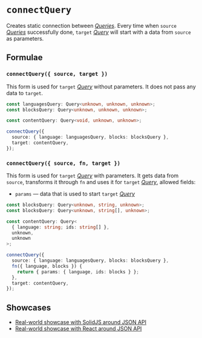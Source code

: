 # `connectQuery`

Creates static connection between [_Queries_](../primitives/query.md). Every time when `source` [_Queries_](../primitives/query.md) successfully done, `target` [_Query_](../primitives/query.md) will start with a data from `source` as parameters.

## Formulae

### `connectQuery({ source, target })`

This form is used for `target` [_Query_](../primitives/query.md) without parameters. It does not pass any data to `target`.

```ts
const languagesQuery: Query<unknown, unknown, unknown>;
const blocksQuery: Query<unknown, unknown, unknown>;

const contentQuery: Query<void, unknown, unknown>;

connectQuery({
  source: { language: languagesQuery, blocks: blocksQuery },
  target: contentQuery,
});
```

### `connectQuery({ source, fn, target })`

This form is used for `target` [_Query_](../primitives/query.md) with parameters. It gets data from `source`, transforms it through `fn` and uses it for `target` [_Query_](../primitives/query.md), allowed fields:

- `params` — data that is used to start `target` [_Query_](../primitives/query.md)

```ts
const blocksQuery: Query<unknown, string, unknown>;
const blocksQuery: Query<unknown, string[], unknown>;

const contentQuery: Query<
  { language: string; ids: string[] },
  unknown,
  unknown
>;

connectQuery({
  source: { language: languagesQuery, blocks: blocksQuery },
  fn({ language, blocks }) {
    return { params: { language, ids: blocks } };
  },
  target: contentQuery,
});
```

## Showcases

- [Real-world showcase with SolidJS around JSON API](https://github.com/igorkamyshev/farfetched/tree/master/apps/showcase/solid-real-world-rick-morty/)
- [Real-world showcase with React around JSON API](https://github.com/igorkamyshev/farfetched/tree/master/apps/showcase/react-real-world-pokemons/)
